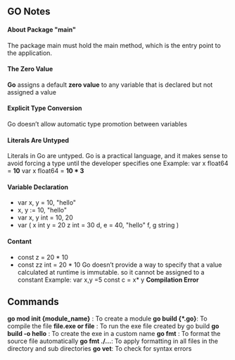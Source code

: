 ## GO Notes

#### About Package "main"
The package main must hold the main method, which is the entry point to the application.

#### The Zero Value
**Go** assigns a default **zero value** to any variable that is declared but not assigned a value

#### Explicit Type Conversion
Go doesn’t allow automatic type promotion between variables

#### Literals Are Untyped
 Literals in Go are untyped. Go is a practical language, and it makes sense to avoid forcing a type until the developer specifies one
 Example: var x float64 = **10**
 var x float64 = **10 * 3**
 
#### Variable Declaration
*   var x, y = 10, "hello" 
*   x, y := 10, "hello"
*   var x, y int = 10, 20
*   var (
    x    int
    y        = 20
    z    int = 30
    d, e     = 40, "hello"
    f, g string
)

#### Contant
*   const z = 20 * 10
*   const zz int = 20 * 10
Go doesn’t provide a way to specify that a value calculated at runtime is immutable. so it cannot be assigned to a constant 
Example: var x,y =5
const c = x* y **Compilation Error**

## Commands
**go mod init {module_name}** :  To create a module
**go build {*.go}**: To compile the file
**file.exe or file** : To run the exe file created by go build
**go build -o hello** : To create the exe in a custom name
**go fmt** : To format the source file automatically
**go fmt ./...**: To apply formatting in all files in the directory and sub directories
**go vet**: To check for syntax errors



